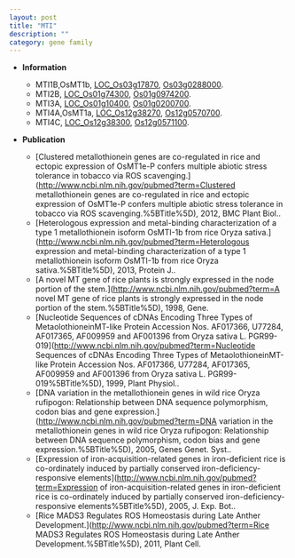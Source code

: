 ```yaml
---
layout: post
title: "MTI"
description: ""
category: gene family
---
```


* **Information**  
    + MTI1B,OsMT1b, [LOC_Os03g17870](http://rice.uga.edu/cgi-bin/ORF_infopage.cgi?orf=LOC_Os03g17870), [Os03g0288000](https://rapdb.dna.affrc.go.jp/locus/?name=Os03g0288000).
    + MTI2B, [LOC_Os01g74300](http://rice.uga.edu/cgi-bin/ORF_infopage.cgi?orf=LOC_Os01g74300), [Os01g0974200](https://rapdb.dna.affrc.go.jp/locus/?name=Os01g0974200).
    + MTI3A, [LOC_Os01g10400](http://rice.uga.edu/cgi-bin/ORF_infopage.cgi?orf=LOC_Os01g10400), [Os01g0200700](https://rapdb.dna.affrc.go.jp/locus/?name=Os01g0200700).
    + MTI4A,OsMT1a, [LOC_Os12g38270](http://rice.uga.edu/cgi-bin/ORF_infopage.cgi?orf=LOC_Os12g38270), [Os12g0570700](https://rapdb.dna.affrc.go.jp/locus/?name=Os12g0570700).
    + MTI4C, [LOC_Os12g38300](http://rice.uga.edu/cgi-bin/ORF_infopage.cgi?orf=LOC_Os12g38300), [Os12g0571100](https://rapdb.dna.affrc.go.jp/locus/?name=Os12g0571100).

* **Publication**  
    + [Clustered metallothionein genes are co-regulated in rice and ectopic expression of OsMT1e-P confers multiple abiotic stress tolerance in tobacco via ROS scavenging.](http://www.ncbi.nlm.nih.gov/pubmed?term=Clustered metallothionein genes are co-regulated in rice and ectopic expression of OsMT1e-P confers multiple abiotic stress tolerance in tobacco via ROS scavenging.%5BTitle%5D), 2012, BMC Plant Biol..
    + [Heterologous expression and metal-binding characterization of a type 1 metallothionein isoform OsMTI-1b from rice Oryza sativa.](http://www.ncbi.nlm.nih.gov/pubmed?term=Heterologous expression and metal-binding characterization of a type 1 metallothionein isoform OsMTI-1b from rice Oryza sativa.%5BTitle%5D), 2013, Protein J..
    + [A novel MT gene of rice plants is strongly expressed in the node portion of the stem.](http://www.ncbi.nlm.nih.gov/pubmed?term=A novel MT gene of rice plants is strongly expressed in the node portion of the stem.%5BTitle%5D), 1998, Gene.
    + [Nucleotide Sequences of cDNAs Encoding Three Types of MetaolothioneinMT-like Protein Accession Nos. AF017366, U77284, AF017365, AF009959 and AF001396 from Oryza sativa L. PGR99-019](http://www.ncbi.nlm.nih.gov/pubmed?term=Nucleotide Sequences of cDNAs Encoding Three Types of MetaolothioneinMT-like Protein Accession Nos. AF017366, U77284, AF017365, AF009959 and AF001396 from Oryza sativa L. PGR99-019%5BTitle%5D), 1999, Plant Physiol..
    + [DNA variation in the metallothionein genes in wild rice Oryza rufipogon: Relationship between DNA sequence polymorphism, codon bias and gene expression.](http://www.ncbi.nlm.nih.gov/pubmed?term=DNA variation in the metallothionein genes in wild rice Oryza rufipogon: Relationship between DNA sequence polymorphism, codon bias and gene expression.%5BTitle%5D), 2005, Genes Genet. Syst..
    + [Expression of iron-acquisition-related genes in iron-deficient rice is co-ordinately induced by partially conserved iron-deficiency-responsive elements](http://www.ncbi.nlm.nih.gov/pubmed?term=Expression of iron-acquisition-related genes in iron-deficient rice is co-ordinately induced by partially conserved iron-deficiency-responsive elements%5BTitle%5D), 2005, J. Exp. Bot..
    + [Rice MADS3 Regulates ROS Homeostasis during Late Anther Development.](http://www.ncbi.nlm.nih.gov/pubmed?term=Rice MADS3 Regulates ROS Homeostasis during Late Anther Development.%5BTitle%5D), 2011, Plant Cell.


